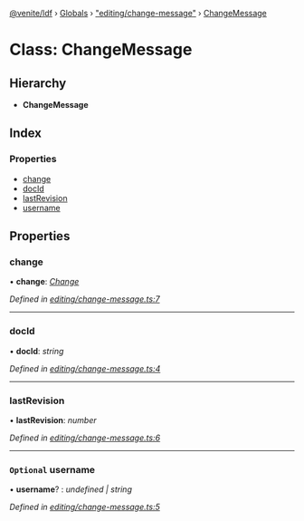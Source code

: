[@venite/ldf](../README.md) › [Globals](../globals.md) › ["editing/change-message"](../modules/_editing_change_message_.md) › [ChangeMessage](_editing_change_message_.changemessage.md)

# Class: ChangeMessage

## Hierarchy

* **ChangeMessage**

## Index

### Properties

* [change](_editing_change_message_.changemessage.md#change)
* [docId](_editing_change_message_.changemessage.md#docid)
* [lastRevision](_editing_change_message_.changemessage.md#lastrevision)
* [username](_editing_change_message_.changemessage.md#optional-username)

## Properties

###  change

• **change**: *[Change](_editing_change_.change.md)*

*Defined in [editing/change-message.ts:7](https://github.com/gbj/venite/blob/244321b/ldf/src/editing/change-message.ts#L7)*

___

###  docId

• **docId**: *string*

*Defined in [editing/change-message.ts:4](https://github.com/gbj/venite/blob/244321b/ldf/src/editing/change-message.ts#L4)*

___

###  lastRevision

• **lastRevision**: *number*

*Defined in [editing/change-message.ts:6](https://github.com/gbj/venite/blob/244321b/ldf/src/editing/change-message.ts#L6)*

___

### `Optional` username

• **username**? : *undefined | string*

*Defined in [editing/change-message.ts:5](https://github.com/gbj/venite/blob/244321b/ldf/src/editing/change-message.ts#L5)*
